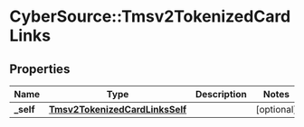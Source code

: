 # CyberSource::Tmsv2TokenizedCardLinks

## Properties
Name | Type | Description | Notes
------------ | ------------- | ------------- | -------------
**_self** | [**Tmsv2TokenizedCardLinksSelf**](Tmsv2TokenizedCardLinksSelf.md) |  | [optional] 


